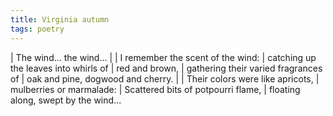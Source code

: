```yaml
---
title: Virginia autumn
tags: poetry
---
```


| The wind... the wind...
|
| I remember the scent of the wind:
| catching up the leaves into whirls of
|   red and brown,
| gathering their varied fragrances of
|   oak and pine, dogwood and cherry.
|
| Their colors were like apricots,
| mulberries or marmalade:
| Scattered bits of potpourri flame,
| floating along, swept by the wind...
